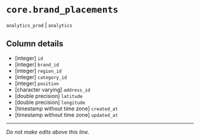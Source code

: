 # `core.brand_placements`
`analytics_prod` | `analytics`

## Column details
* [integer]   `id`
* [integer]   `brand_id`
* [integer]   `region_id`
* [integer]   `category_id`
* [integer]   `position`
* [character varying] `address_id`
* [double precision] `latitude`
* [double precision] `longitude`
* [timestamp without time zone] `created_at`
* [timestamp without time zone] `updated_at`

-------------------------------------------------------------------------------
*Do not make edits above this line.*
